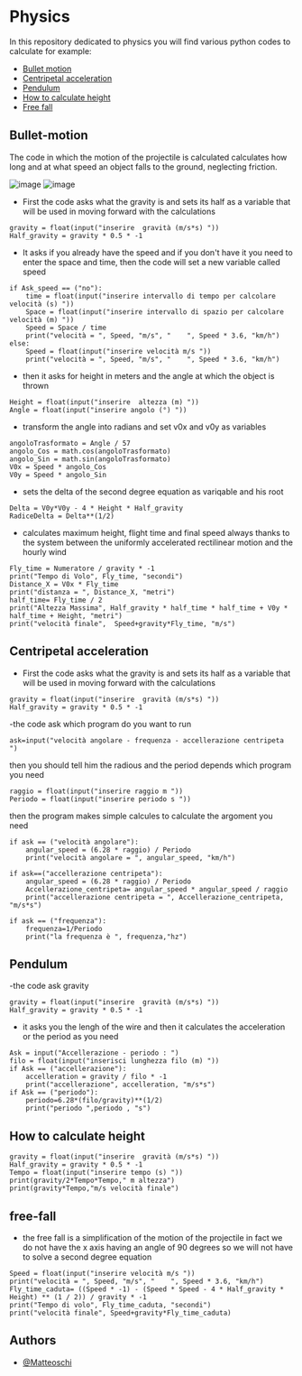 # Physics
In this repository dedicated to physics you will find various python codes to calculate  for example:
- [Bullet motion](#bullet-motion)
- [Centripetal acceleration](#centripetal-acceleration)
- [Pendulum](#pendulum)
- [How to calculate height](#how-to-calculate-height)
- [Free fall](#free-fall)





## Bullet-motion
<a name="bullet-motion"></a>
The code in which the motion of the projectile is calculated calculates how long and at what speed an object falls to the ground, neglecting friction.

![image](https://user-images.githubusercontent.com/94646702/174061784-73df8683-15cb-46d1-ad0d-191e5ee082b2.png)
![image](https://user-images.githubusercontent.com/94646702/174062075-ea836de1-7fc1-4224-85d0-6305aa64aeef.png)




- First the code asks what the gravity is and sets its half as a variable that will be used in moving forward with the calculations
```
gravity = float(input("inserire  gravità (m/s*s) "))												
Half_gravity = gravity * 0.5 * -1	
```
- It asks if you already have the speed and if you don't have it you need to enter the space and time, then the code will set a new variable called speed
```
if Ask_speed == ("no"):																			
	time = float(input("inserire intervallo di tempo per calcolare velocità (s) "))
	Space = float(input("inserire intervallo di spazio per calcolare velocità (m) "))
	Speed = Space / time
	print("velocità = ", Speed, "m/s", "    ", Speed * 3.6, "km/h")
else:
	Speed = float(input("inserire velocità m/s "))
	print("velocità = ", Speed, "m/s", "    ", Speed * 3.6, "km/h")
```
- then it asks for height in meters and the angle at which the object is thrown
```
Height = float(input("inserire  altezza (m) "))
Angle = float(input("inserire angolo (°) "))
```
- transform the angle into radians and set v0x and v0y as variables

```
angoloTrasformato = Angle / 57
angolo_Cos = math.cos(angoloTrasformato)
angolo_Sin = math.sin(angoloTrasformato)
V0x = Speed * angolo_Cos
V0y = Speed * angolo_Sin
```
- sets the delta of the second degree equation as variqable and his root
```
Delta = V0y*V0y - 4 * Height * Half_gravity
RadiceDelta = Delta**(1/2)
```
- calculates maximum height, flight time and final speed always thanks to the system between the uniformly accelerated rectilinear motion and the hourly wind
```
Fly_time = Numeratore / gravity * -1
print("Tempo di Volo", Fly_time, "secondi")
Distance_X = V0x * Fly_time
print("distanza = ", Distance_X, "metri")
half_time= Fly_time / 2
print("Altezza Massima", Half_gravity * half_time * half_time + V0y * half_time + Height, "metri")
print("velocità finale",  Speed+gravity*Fly_time, "m/s")
```

## Centripetal acceleration
<a name="centripetal-acceleration"></a>
- First the code asks what the gravity is and sets its half as a variable that will be used in moving forward with the calculations
```
gravity = float(input("inserire  gravità (m/s*s) "))												
Half_gravity = gravity * 0.5 * -1	
```
-the code ask which program do you want to run
```
ask=input("velocità angolare - frequenza - accellerazione centripeta ")
```
then you should tell him the radious and the period depends which program you need
```
raggio = float(input("inserire raggio m "))
Periodo = float(input("inserire periodo s "))
```
then the program makes simple calcules to calculate the argoment you need
```
if ask == ("velocità angolare"):
	angular_speed = (6.28 * raggio) / Periodo
	print("velocità angolare = ", angular_speed, "km/h")
		
if ask==("accellerazione centripeta"):
	angular_speed = (6.28 * raggio) / Periodo
	Accellerazione_centripeta= angular_speed * angular_speed / raggio
	print("accellerazione centripeta = ", Accellerazione_centripeta, "m/s*s")
		
if ask == ("frequenza"):
	frequenza=1/Periodo
	print("la frequenza è ", frequenza,"hz")
```

## Pendulum
<a name="pendulum"></a>
-the code ask  gravity
```
gravity = float(input("inserire  gravità (m/s*s) "))												
Half_gravity = gravity * 0.5 * -1	
```
- it asks you the lengh of the wire and then it calculates the acceleration or the period as you need
```
Ask = input("Accellerazione - periodo : ")
filo = float(input("inserisci lunghezza filo (m) "))
if Ask == ("accellerazione"):
	accelleration = gravity / filo * -1
	print("accellerazione", accelleration, "m/s*s")
if Ask == ("periodo"):
	periodo=6.28*(filo/gravity)**(1/2)
	print("periodo ",periodo , "s")
```
## How to calculate height
<a name="how-to-calculate-height"></a>

```
gravity = float(input("inserire  gravità (m/s*s) "))												
Half_gravity = gravity * 0.5 * -1																	
Tempo = float(input("inserire tempo (s) "))
print(gravity/2*Tempo*Tempo," m altezza")
print(gravity*Tempo,"m/s velocità finale")
```

## free-fall
<a name="free-fall"></a>
- the free fall is a simplification of the motion of the projectile in fact we do not have the x axis having an angle of 90 degrees so we will not have to solve a second degree equation
```
Speed = float(input("inserire velocità m/s "))
print("velocità = ", Speed, "m/s", "    ", Speed * 3.6, "km/h")
Fly_time_caduta= ((Speed * -1) - (Speed * Speed - 4 * Half_gravity * Height) ** (1 / 2)) / gravity * -1
print("Tempo di volo", Fly_time_caduta, "secondi")
print("velocità finale", Speed+gravity*Fly_time_caduta)
```

## Authors

- [@Matteoschi](https://github.com/Matteoschi)
